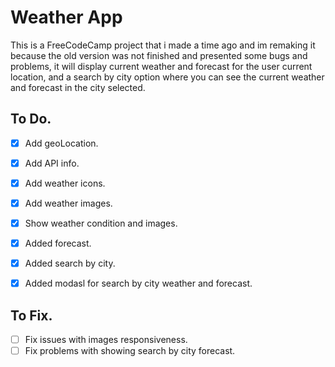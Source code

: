 # Weather App

This is a FreeCodeCamp project that i made a time ago and im remaking it because the old version was not finished and presented some bugs and problems, it will display current weather and forecast for the user current location, and a search by city option where you can see the current weather and forecast in the city selected.

## To Do.

- [x] Add geoLocation.
- [x] Add API info.
- [x] Add weather icons.
- [x] Add weather images.
- [x] Show weather condition and images.
- [x] Added forecast.
- [x] Added search by city.
- [x] Added modasl for search by city weather and forecast.


## To Fix.

- [ ] Fix issues with images responsiveness.
- [ ] Fix problems with showing search by city forecast.
